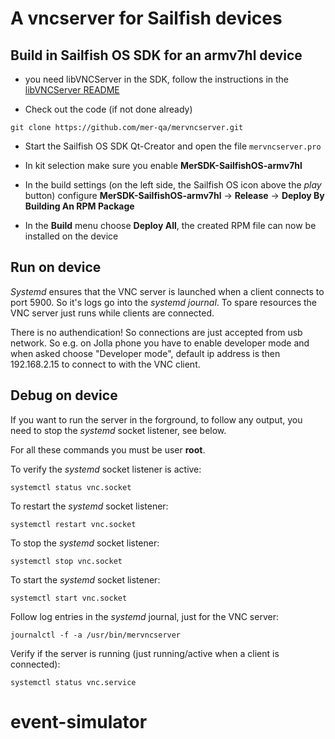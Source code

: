 # A vncserver for Sailfish devices
## Build in Sailfish OS SDK for an armv7hl device
* you need libVNCServer in the SDK, follow the instructions in the [libVNCServer README](https://github.com/mer-qa/libvncserver/blob/master/README.md)

* Check out the code (if not done already)
```
git clone https://github.com/mer-qa/mervncserver.git
```

* Start the Sailfish OS SDK Qt-Creator and open the file ```mervncserver.pro```

* In kit selection make sure you enable **MerSDK-SailfishOS-armv7hl**

* In the build settings (on the left side, the Sailfish OS icon above the *play* button) configure **MerSDK-SailfishOS-armv7hl** -> **Release** -> **Deploy By Building An RPM Package**

* In the **Build** menu choose **Deploy All**, the created RPM file can now be installed on the device

## Run on device
*Systemd* ensures that the VNC server is launched when a client connects to port 5900. So it's logs go into the *systemd journal*. To spare resources the VNC server just runs while clients are connected.

There is no authendication! So connections are just accepted from usb network. So e.g. on Jolla phone you have to enable developer mode and when asked choose "Developer mode", default ip address is then 192.168.2.15 to connect to with the VNC client.

## Debug on device
If you want to run the server in the forground, to follow any output, you need to stop the *systemd* socket listener, see below.

For all these commands you must be user **root**.

To verify the *systemd* socket listener is active:
```
systemctl status vnc.socket
```

To restart the *systemd* socket listener:
```
systemctl restart vnc.socket
```

To stop the *systemd* socket listener:
```
systemctl stop vnc.socket
```

To start the *systemd* socket listener:
```
systemctl start vnc.socket
```

Follow log entries in the *systemd* journal, just for the VNC server:
```
journalctl -f -a /usr/bin/mervncserver
```

Verify if the server is running (just running/active when a client is connected):
```
systemctl status vnc.service
```
# event-simulator
